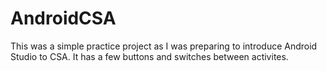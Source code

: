 # AndroidCSA
This was a simple practice project as I was preparing to introduce Android Studio to CSA.
It has a few buttons and switches between activites.
